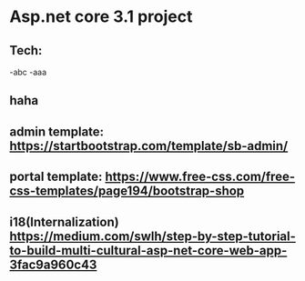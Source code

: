 # Asp.net core 3.1 project
## Tech:
-abc
-aaa
## haha
## admin template: https://startbootstrap.com/template/sb-admin/
## portal template: https://www.free-css.com/free-css-templates/page194/bootstrap-shop 
## i18(Internalization) https://medium.com/swlh/step-by-step-tutorial-to-build-multi-cultural-asp-net-core-web-app-3fac9a960c43
